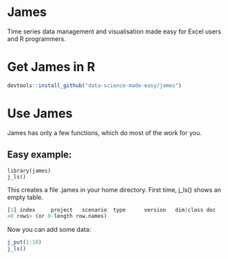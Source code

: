 # James
Time series data management and visualisation made easy for Excel users and R programmers.

# Get James in R

``` R
devtools::install_github("data-science-made-easy/james")
```

# Use James
James has only a few functions, which do most of the work for you.
## Easy example:
```
library(james)
j_ls()
```

This creates a file <your user name>.james in your home directory. First time, j_ls() shows an empty table.
``` R
[1] index     project   scenario  type      version   dim|class doc      
<0 rows> (or 0-length row.names)
```

Now you can add some data:
``` R
j_put(1:10)
j_ls()
```

